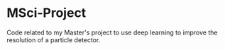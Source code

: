 # MSci-Project
Code related to my Master's project to use deep learning to improve the resolution of a particle detector.
